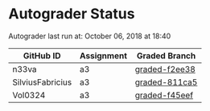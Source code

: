 # Autograder Status
Autograder last run at: October 06, 2018 at 18:40

| GitHub ID | Assignment | Graded Branch |
|-----------|------------|---------------|
| n33va | a3 | [graded-f2ee38](https://github.com/Fall2018COMP401-001/a3-n33va/tree/graded-f2ee38) | 
| SilviusFabricius | a3 | [graded-811ca5](https://github.com/Fall2018COMP401-001/a3-SilviusFabricius/tree/graded-811ca5) | 
| Vol0324 | a3 | [graded-f45eef](https://github.com/Fall2018COMP401-001/a3-Vol0324/tree/graded-f45eef) | 
